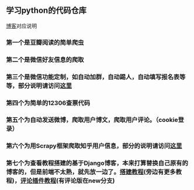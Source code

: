 ##  学习python的代码仓库
[博客][5]对应说明
### 第一个是豆瓣阅读的简单爬虫
### 第二个是微信好友信息的爬取
### 第三个是微信功能定制，如自动加群，自动踢人，自动填写报名表等等，部分说明请访问[这里][2]
### 第四个为简单的12306查票代码
### 第五个为自动发送微博，爬取用户博文，爬取用户评论。（cookie登录）
### 第六个为用Scrapy框架爬取知乎用户信息，部分的说明请访问[这里][1]
### 第七个为查看教程搭建的基于Django博客，本来打算替换自己原有的博客的，但是前端不太熟，就先放一边了。[搭建教程][3](旁边有更多教程)，[评论插件教程][4](有评论版在new分支)

 [1]: http://so1n.me/2017/08/23/13-scrapy-zhihu-easy/
 [2]: http://www.jianshu.com/p/ef75e97146c2
 [3]: http://zmrenwu.com/category/django-blog-tutorial/
 [4]: https://github.com/r26zhao/django-easy-comment
 [5]: http://so1n.me